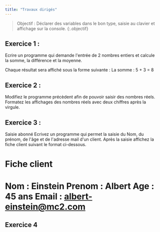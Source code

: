 ```yaml
---
title: "Travaux dirigés"
---
```


> Objectif : Déclarer des variables dans le bon type, saisie au clavier et affichage sur la console.
{:.objectif}

## Exercice 1  :

Ecrire un programme qui demande l'entrée de 2 nombres entiers et calcule la somme, la différence et la moyenne. 

Chaque résultat sera affiché sous la forme suivante :
La somme : 5 + 3 = 8

## Exercice 2 :

Modifiez le programme précèdent afin de pouvoir saisir des nombres réels.
Formatez les affichages des nombres réels avec deux chiffres après la virgule.

## Exercice 3 :

Saisie abonné
Ecrivez un programme qui permet la saisie du Nom, du prénom, de
l'âge et de l'adresse mail d'un client.
Après la saisie affichez la fiche client suivant le format ci-dessous.

Fiche client
===========================
Nom : Einstein
Prenom : Albert
Age : 45 ans
Email : albert-einstein@mc2.com
===========================

## Exercice 4
